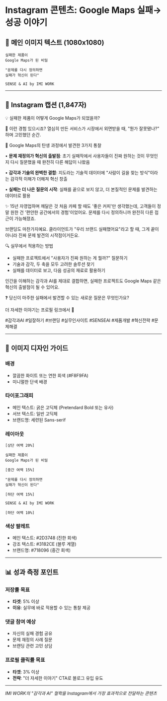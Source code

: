 # Instagram 콘텐츠: Google Maps 실패→성공 이야기

## 📱 메인 이미지 텍스트 (1080x1080)

```
실패한 제품이
Google Maps가 된 비밀

"문제를 다시 정의하면
실패가 혁신이 된다"

SENSE & AI by IMI WORK
```

---

## 📝 Instagram 캡션 (1,847자)

💡 실패한 제품이 어떻게 Google Maps가 되었을까?

🤔 이런 경험 있으시죠?
열심히 만든 서비스가 시장에서 외면받을 때, 
"뭔가 잘못됐나?" 하며 고민했던 순간.

📖 Google Maps의 탄생 과정에서 발견한 3가지 통찰

• **문제 재정의가 혁신의 출발점**: 초기 실패작에서 사용자들이 진짜 원하는 것이 무엇인지 다시 질문했을 때 완전히 다른 해답이 나왔음

• **감각과 기술의 완벽한 결합**: 지도라는 기술적 데이터에 "사람이 길을 찾는 방식"이라는 감각적 이해가 더해져 혁신 창출

• **실패는 더 나은 질문의 시작**: 실패를 끝으로 보지 않고, 더 본질적인 문제를 발견하는 데이터로 활용

✨ 15년 자영업하며 깨달은 것
처음 카페 할 때도 '좋은 커피'만 생각했는데, 
고객들이 정말 원한 건 '편안한 공간에서의 경험'이었어요.
문제를 다시 정의하니까 완전히 다른 접근이 가능해졌죠.

브랜딩도 마찬가지예요. 
클라이언트가 "우리 브랜드 실패했어요"라고 할 때,
그게 끝이 아니라 진짜 문제 발견의 시작점이거든요.

🔍 실무에서 적용하는 방법
- 실패한 프로젝트에서 "사용자가 진짜 원하는 게 뭘까?" 질문하기
- 기술과 감각, 두 축을 모두 고려한 솔루션 찾기
- 실패를 데이터로 보고, 다음 성공의 재료로 활용하기

인간을 이해하는 감각과 AI를 제대로 결합하면, 
실패한 프로젝트도 Google Maps 같은 혁신의 출발점이 될 수 있어요.

❓ 당신이 마주한 실패에서 발견할 수 있는 새로운 질문은 무엇인가요?

더 자세한 이야기는 프로필 링크에서 📖

#감각과AI #일잘하기 #브랜딩 #실무인사이트 #SENSEAI #제품개발 #혁신전략 #문제해결

---

## 🎨 이미지 디자인 가이드

### 배경
- 깔끔한 화이트 또는 연한 회색 (#F8F9FA)
- 미니멀한 단색 배경

### 타이포그래피
- 메인 텍스트: 굵은 고딕체 (Pretendard Bold 또는 유사)
- 서브 텍스트: 일반 고딕체
- 브랜드명: 세련된 Sans-serif

### 레이아웃
```
[상단 여백 20%]

실패한 제품이
Google Maps가 된 비밀

[중간 여백 15%]

"문제를 다시 정의하면
실패가 혁신이 된다"

[하단 여백 15%]

SENSE & AI by IMI WORK

[하단 여백 10%]
```

### 색상 팔레트
- 메인 텍스트: #2D3748 (진한 회색)
- 강조 텍스트: #3182CE (블루 계열)
- 브랜드명: #718096 (중간 회색)

---

## 📊 성과 측정 포인트

### 저장률 목표
- **타겟**: 5% 이상
- **이유**: 실무에 바로 적용할 수 있는 통찰 제공

### 댓글 참여 예상
- 자신의 실패 경험 공유
- 문제 재정의 사례 질문
- 브랜딩 관련 고민 상담

### 프로필 클릭률 목표  
- **타겟**: 3% 이상
- **전략**: "더 자세한 이야기" CTA로 블로그 유입 유도

---

*IMI WORK의 "감각과 AI" 철학을 Instagram에서 가장 효과적으로 전달하는 콘텐츠*